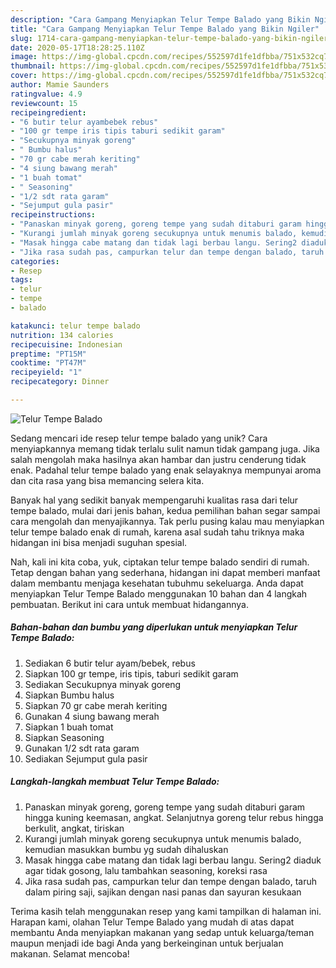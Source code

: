```yaml
---
description: "Cara Gampang Menyiapkan Telur Tempe Balado yang Bikin Ngiler"
title: "Cara Gampang Menyiapkan Telur Tempe Balado yang Bikin Ngiler"
slug: 1714-cara-gampang-menyiapkan-telur-tempe-balado-yang-bikin-ngiler
date: 2020-05-17T18:28:25.110Z
image: https://img-global.cpcdn.com/recipes/552597d1fe1dfbba/751x532cq70/telur-tempe-balado-foto-resep-utama.jpg
thumbnail: https://img-global.cpcdn.com/recipes/552597d1fe1dfbba/751x532cq70/telur-tempe-balado-foto-resep-utama.jpg
cover: https://img-global.cpcdn.com/recipes/552597d1fe1dfbba/751x532cq70/telur-tempe-balado-foto-resep-utama.jpg
author: Mamie Saunders
ratingvalue: 4.9
reviewcount: 15
recipeingredient:
- "6 butir telur ayambebek rebus"
- "100 gr tempe iris tipis taburi sedikit garam"
- "Secukupnya minyak goreng"
- " Bumbu halus"
- "70 gr cabe merah keriting"
- "4 siung bawang merah"
- "1 buah tomat"
- " Seasoning"
- "1/2 sdt rata garam"
- "Sejumput gula pasir"
recipeinstructions:
- "Panaskan minyak goreng, goreng tempe yang sudah ditaburi garam hingga kuning keemasan, angkat. Selanjutnya goreng telur rebus hingga berkulit, angkat, tiriskan"
- "Kurangi jumlah minyak goreng secukupnya untuk menumis balado, kemudian masukkan bumbu yg sudah dihaluskan"
- "Masak hingga cabe matang dan tidak lagi berbau langu. Sering2 diaduk agar tidak gosong, lalu tambahkan seasoning, koreksi rasa"
- "Jika rasa sudah pas, campurkan telur dan tempe dengan balado, taruh dalam piring saji, sajikan dengan nasi panas dan sayuran kesukaan"
categories:
- Resep
tags:
- telur
- tempe
- balado

katakunci: telur tempe balado 
nutrition: 134 calories
recipecuisine: Indonesian
preptime: "PT15M"
cooktime: "PT47M"
recipeyield: "1"
recipecategory: Dinner

---
```



![Telur Tempe Balado](https://img-global.cpcdn.com/recipes/552597d1fe1dfbba/751x532cq70/telur-tempe-balado-foto-resep-utama.jpg)

Sedang mencari ide resep telur tempe balado yang unik? Cara menyiapkannya memang tidak terlalu sulit namun tidak gampang juga. Jika salah mengolah maka hasilnya akan hambar dan justru cenderung tidak enak. Padahal telur tempe balado yang enak selayaknya mempunyai aroma dan cita rasa yang bisa memancing selera kita.



Banyak hal yang sedikit banyak mempengaruhi kualitas rasa dari telur tempe balado, mulai dari jenis bahan, kedua pemilihan bahan segar sampai cara mengolah dan menyajikannya. Tak perlu pusing kalau mau menyiapkan telur tempe balado enak di rumah, karena asal sudah tahu triknya maka hidangan ini bisa menjadi suguhan spesial.


Nah, kali ini kita coba, yuk, ciptakan telur tempe balado sendiri di rumah. Tetap dengan bahan yang sederhana, hidangan ini dapat memberi manfaat dalam membantu menjaga kesehatan tubuhmu sekeluarga. Anda dapat menyiapkan Telur Tempe Balado menggunakan 10 bahan dan 4 langkah pembuatan. Berikut ini cara untuk membuat hidangannya.

<!--inarticleads1-->

##### Bahan-bahan dan bumbu yang diperlukan untuk menyiapkan Telur Tempe Balado:

1. Sediakan 6 butir telur ayam/bebek, rebus
1. Siapkan 100 gr tempe, iris tipis, taburi sedikit garam
1. Sediakan Secukupnya minyak goreng
1. Siapkan  Bumbu halus
1. Siapkan 70 gr cabe merah keriting
1. Gunakan 4 siung bawang merah
1. Siapkan 1 buah tomat
1. Siapkan  Seasoning
1. Gunakan 1/2 sdt rata garam
1. Sediakan Sejumput gula pasir




<!--inarticleads2-->

##### Langkah-langkah membuat Telur Tempe Balado:

1. Panaskan minyak goreng, goreng tempe yang sudah ditaburi garam hingga kuning keemasan, angkat. Selanjutnya goreng telur rebus hingga berkulit, angkat, tiriskan
1. Kurangi jumlah minyak goreng secukupnya untuk menumis balado, kemudian masukkan bumbu yg sudah dihaluskan
1. Masak hingga cabe matang dan tidak lagi berbau langu. Sering2 diaduk agar tidak gosong, lalu tambahkan seasoning, koreksi rasa
1. Jika rasa sudah pas, campurkan telur dan tempe dengan balado, taruh dalam piring saji, sajikan dengan nasi panas dan sayuran kesukaan




Terima kasih telah menggunakan resep yang kami tampilkan di halaman ini. Harapan kami, olahan Telur Tempe Balado yang mudah di atas dapat membantu Anda menyiapkan makanan yang sedap untuk keluarga/teman maupun menjadi ide bagi Anda yang berkeinginan untuk berjualan makanan. Selamat mencoba!
